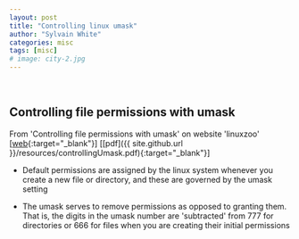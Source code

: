 ```yaml
---
layout: post
title: "Controlling linux umask"
author: "Sylvain White"
categories: misc
tags: [misc]
# image: city-2.jpg
---
```

<br/>

## Controlling file permissions with umask

From 'Controlling file permissions with umask' on website 'linuxzoo' [[web](https://linuxzoo.net/page/sec_umask.html){:target="_blank"}]
[[pdf]({{ site.github.url }}/resources/controllingUmask.pdf){:target="_blank"}]

* Default permissions are assigned by the linux system whenever you create a new file or directory, and these are governed by the umask setting

* The umask serves to remove permissions as opposed to granting them. That is, the digits in the umask number are 'subtracted' from 777 for directories or 666 for files when you are creating their initial permissions



